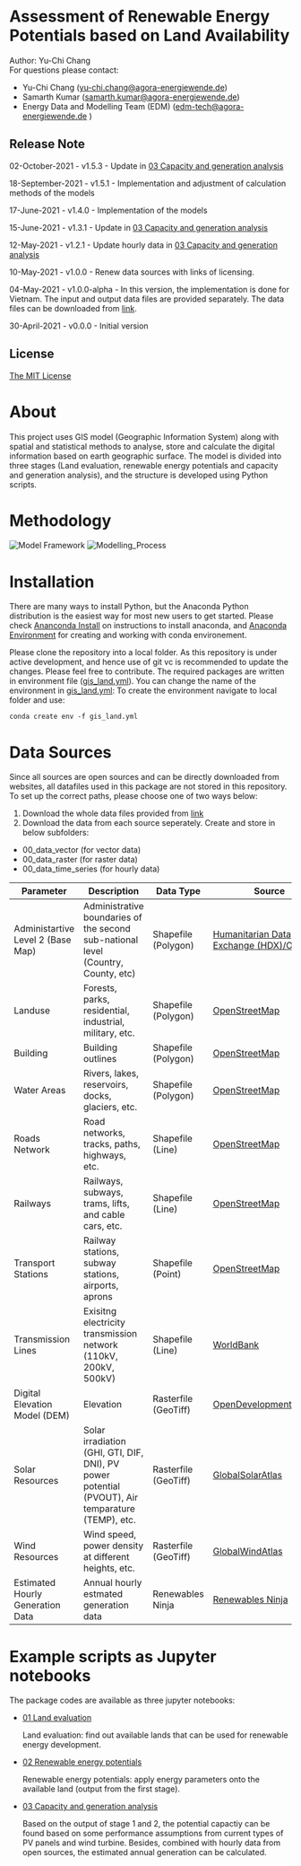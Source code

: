 # Assessment of Renewable Energy Potentials based on Land Availability

Author: Yu-Chi Chang <br> For questions please contact: 

* Yu-Chi Chang ([yu-chi.chang@agora-energiewende.de](yu-chi.chang@agora-energiewende.de)) 
* Samarth Kumar ([samarth.kumar@agora-energiewende.de](samarth.kumar@agora-energiewende.de))
* Energy Data and Modelling Team (EDM) ([edm-tech@agora-energiewende.de](edm-tech@agora-energiewende.de) )

## Release Note
02-October-2021 - v1.5.3 -  Update in [03 Capacity and generation analysis](03_capacity_generation_analysis.ipynb)

18-September-2021 - v1.5.1 - Implementation and adjustment of calculation methods of the models

17-June-2021 - v1.4.0 - Implementation of the models

15-June-2021 - v1.3.1 - Update in [03 Capacity and generation analysis](03_capacity_generation_analysis.ipynb)

12-May-2021 - v1.2.1 - Update hourly data in [03 Capacity and generation analysis](03_capacity_generation_analysis.ipynb)

10-May-2021 - v1.0.0 - Renew data sources with links of licensing.

04-May-2021 - v1.0.0-alpha - In this version, the implementation is done for Vietnam. The input and output data files are provided separately. The data files can be downloaded from [link](https://cloud.sefep.eu/s/iyobP85aHCDm5MF).
 
30-April-2021 - v0.0.0 - Initial version 

## License

[The MIT License](License.txt)

# About

This project uses GIS model (Geographic Information System) along with spatial and statistical methods to analyse, store and calculate the digital information based on earth geographic surface. The model is divided into three stages (Land evaluation, renewable energy potentials and capacity and generation analysis), and the structure is developed using Python scripts.

# Methodology

![Model Framework](Model_Framework.png) ![Modelling_Process](Modelling_Process.png)

# Installation

There are many ways to install Python, but the Anaconda Python distribution is the easiest way for most new users to get started. Please check [Ananconda Install](https://www.anaconda.com/download/) on instructions to install anaconda, and [Anaconda Environment](https://conda.io/docs/user-guide/tasks/manage-environments.html) for creating and working with conda environement.

Please clone the repository into a local folder. As this repository is under active development, and hence use of git vc is recommended to update the changes. Please feel free to contribute. The required packages are written in environment file ([gis_land.yml](gis_land.yml)). You can change the name of the environment in [gis_land.yml](gis_land.yml): To create the environment navigate to local folder and use:

```
conda create env -f gis_land.yml
```

<!-- GIS_Land_VN relies on the following packages which are not contained in a standard Python installation. To install these packages, please refer to the installation guides from each website:

* [numpy](https://numpy.org/install/) (array and data sorting)
* [pandas](https://numpy.org/install/) (dataframe sorting )
* [matplotlib](https://pandas.pydata.org/pandas-docs/stable/getting_started/install.html) (import of the pyplot interface)
* [searborn](https://seaborn.pydata.org/installing.html) (plotting)
* [geopandas](https://geopandas.org/getting_started/install.html) (geospatial data processing)
* [shapely](https://anaconda.org/conda-forge/shapely) (geospatial data processing)
* [GDAL & rasterio & osgeo](https://rasterio.readthedocs.io/en/latest/installation.html) (geospatial data (raster file) processing) \*Only install one of three packages would be sufficient since rasterio and osgeo has dependencies on GDAL
* [pyproj](https://pyproj4.github.io/pyproj/stable/installation.html) (self-defined coordination reference system)
* [contextily](https://github.com/geopandas/contextily) (for fetching basemaps)
* [elevation](https://anaconda.org/conda-forge/elevation) (for elevation processing)
* [richdem](https://richdem.readthedocs.io/en/latest/using_it.html) (slope calculation)
* [xarray](http://xarray.pydata.org/en/stable/installing.html) (time series data (grib and NetCDF files)) -->

# Data Sources

Since all sources are open sources and can be directly downloaded from websites, all datafiles used in this package are not stored in this repository. To set up the correct paths, please choose one of two ways below:
1. Download the whole data files provided from [link](https://cloud.sefep.eu/s/iyobP85aHCDm5MF)
2. Download the data from each source seperately. Create and store in below subfolders:
* 00_data_vector (for vector data)
* 00_data_raster (for raster data)
* 00_data_time_series (for hourly data)

| Parameter | Description | Data Type | Source | License | 
| ------------- | ------------- | ------------- | ------------- | ------------- | 
| Administartive Level 2 (Base Map) | Administrative boundaries of the second sub-national level (Country, County, etc) | Shapefile (Polygon) | [Humanitarian Data Exchange (HDX)/OCHA](https://data.humdata.org/dataset/viet-nam-administrative-boundaries-polygon-polyline) | [CC-BY 4.0](https://data.humdata.org/about/license) | 
| Landuse | Forests, parks, residential, industrial, military, etc. | Shapefile (Polygon) | [OpenStreetMap](https://download.geofabrik.de/asia.html) | [ODbL 1.0](https://www.openstreetmap.org/copyright) | 
| Building | Building outlines | Shapefile (Polygon) | [OpenStreetMap](https://download.geofabrik.de/asia.html) | [ODbL 1.0](https://www.openstreetmap.org/copyright) | 
| Water Areas | Rivers, lakes, reservoirs, docks, glaciers, etc. | Shapefile (Polygon) | [OpenStreetMap](https://download.geofabrik.de/asia.html) | [ODbL 1.0](https://www.openstreetmap.org/copyright) | 
| Roads Network | Road networks, tracks, paths, highways, etc. | Shapefile (Line) | [OpenStreetMap](https://download.geofabrik.de/asia.html) | [ODbL 1.0](https://www.openstreetmap.org/copyright) | 
| Railways | Railways, subways, trams, lifts, and cable cars, etc. | Shapefile (Line) | [OpenStreetMap](https://download.geofabrik.de/asia.html) | [ODbL 1.0](https://www.openstreetmap.org/copyright) | 
| Transport Stations | Railway stations, subway stations, airports, aprons | Shapefile (Point) | [OpenStreetMap](https://download.geofabrik.de/asia.html) | [ODbL 1.0](https://www.openstreetmap.org/copyright) | 
| Transmission Lines | Exisitng electricity transmission network (110kV, 200kV, 500kV) | Shapefile (Line) | [WorldBank](https://datacatalog.worldbank.org/dataset/vietnam-electricity-transmission-network-2016)| [CC-BY 4.0](https://datacatalog.worldbank.org/public-licenses#cc-by) | 
| Digital Elevation Model (DEM) | Elevation | Rasterfile (GeoTiff)| [OpenDevelopmentMekong](https://data.opendevelopmentmekong.net/en/dataset/digital-elevation-model-dem)| [CC-BY-SA-4.0](https://data.opendevelopmentmekong.net/en/dataset/digital-elevation-model-dem) | 
| Solar Resources | Solar irradiation (GHI, GTI, DIF, DNI), PV power potential (PVOUT), Air temparature (TEMP), etc. | Rasterfile (GeoTiff) | [GlobalSolarAtlas](https://globalsolaratlas.info/download)| [CC-BY 4.0](https://globalsolaratlas.info/download) | 
| Wind Resources | Wind speed, power density at different heights, etc. | Rasterfile (GeoTiff) | [GlobalWindAtlas](https://globalwindatlas.info/download/gis-files)| [CC-BY 4.0](https://globalwindatlas.info/about/TermsOfUse) | 
| Estimated Hourly Generation Data | Annual hourly estmated generation data | Renewables Ninja | [Renewables Ninja](https://www.renewables.ninja/)| [CC BY-NC 4.0](https://creativecommons.org/licenses/by-nc/4.0/) |

# Example scripts as Jupyter notebooks

The package codes are available as three jupyter notebooks:

* [01 Land evaluation](01_land_evaluation.ipynb)

  Land evaluation: find out available lands that can be used for renewable energy development.

* [02 Renewable energy potentials](02_renewables_potentials.ipynb)

  Renewable energy potentials: apply energy parameters onto the available land (output from the first stage).

* [03 Capacity and generation analysis](03_capacity_generation_analysis.ipynb)

  Based on the output of stage 1 and 2, the potential capactiy can be found based on some performance assumptions from current types of PV panels and wind turbine. Besides, combined with hourly data from open sources, the estimated annual generation can be calculated.
